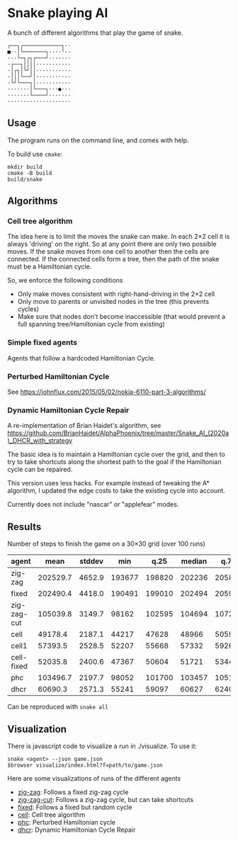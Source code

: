 # Snake playing AI

A bunch of different algorithms that play the game of snake.

    ┌──┐┌────────────┐··
    ■··│└───────┐····╵··
    ···└─┐┌┐┌───┘·······
    ·┌──┐││││···········
    ·│┌┐│└┘││···········
    ·│││└──┘│···········
    ·└┘└───┐│···········
    ·······│└───┐···●···
    ·······└────┘·······
    ····················

## Usage

The program runs on the command line, and comes with help.

To build use `cmake`:

    mkdir build
    cmake -B build
    build/snake


## Algorithms

### Cell tree algorithm

The idea here is to limit the moves the snake can make. In each 2×2 cell it is always 'driving' on the right. So at any point there are only two possible moves. If the snake moves from one cell to another then the cells are connected.
If the connected cells form a tree, then the path of the snake must be a Hamiltonian cycle.

So, we enforce the following conditions
* Only make moves consistent with right-hand-driving in the 2×2 cell
* Only move to parents or unvisited nodes in the tree (this prevents cycles)
* Make sure that nodes don't become inaccessible (that would prevent a full spanning tree/Hamiltonian cycle from existing)

### Simple fixed agents
Agents that follow a hardcoded Hamiltonian Cycle.

### Perturbed Hamiltonian Cycle

See https://johnflux.com/2015/05/02/nokia-6110-part-3-algorithms/

### Dynamic Hamiltonian Cycle Repair

A re-implementation of Brian Haidet's algorithm, see
https://github.com/BrianHaidet/AlphaPhoenix/tree/master/Snake_AI_(2020a)_DHCR_with_strategy

The basic idea is to maintain a Hamiltonian cycle over the grid, and then to try to take shortcuts along the shortest path to the goal if the Hamiltonian cycle can be repaired.

This version uses less hacks. For example instead of tweaking the A* algorithm, I updated the edge costs to take the existing cycle into account.

Currently does not include "nascar" or "applefear" modes.


## Results

Number of steps to finish the game on a 30×30 grid (over 100 runs)

|agent          |mean     |stddev   |min      |q.25     |median   |q.75     |max      |lost      |
|---------------|---------|---------|---------|---------|---------|---------|---------|----------|
|zig-zag        | 202529.7|   4652.9|   193677|   198820|   202236|   205846|   215937|      0.0%|
|fixed          | 202490.4|   4418.0|   190491|   199010|   202494|   205993|   212761|      0.0%|
|zig-zag-cut    | 105039.8|   3149.7|    98162|   102595|   104694|   107240|   113850|      0.0%|
|cell           |  49178.4|   2187.1|    44217|    47628|    48966|    50592|    56266|      0.0%|
|cell1          |  57393.5|   2528.5|    52207|    55668|    57332|    59260|    63365|      0.0%|
|cell-fixed     |  52035.8|   2400.6|    47367|    50604|    51721|    53440|    58447|      0.0%|
|phc            | 103496.7|   2197.7|    98052|   101700|   103457|   105180|   109541|      0.0%|
|dhcr           |  60690.3|   2571.3|    55241|    59097|    60627|    62400|    67208|      3.0%|

Can be reproduced with `snake all`

## Visualization

There is javascript code to visualize a run in ./visualize. To use it:

    snake <agent> --json game.json
    $browser visualize/index.html?f=path/to/game.json

Here are some visualizations of runs of the different agents

* [zig-zag](https://twanvl.github.io/snake/?f=examples/zig-zag.json): Follows a fixed zig-zag cycle
* [zig-zag-cut](https://twanvl.github.io/snake/?f=examples/zig-zag-cut.json): Follows a zig-zag cycle, but can take shortcuts
* [fixed](https://twanvl.github.io/snake/?f=examples/fixed.json): Follows a fixed but random cycle
* [cell](https://twanvl.github.io/snake/?f=examples/cell.json): Cell tree algorithm
* [phc](https://twanvl.github.io/snake/?f=examples/phc.json): Perturbed Hamiltonian cycle
* [dhcr](https://twanvl.github.io/snake/?f=examples/dhcr.json): Dynamic Hamiltonian Cycle Repair


